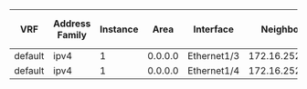 


| VRF | Address Family | Instance | Area | Interface | Neighbor | Neighbor Address | Neighbor Events | DBD Options | Dead Timer | Hello Options | Last Non Hello Received | Last State Change | Neighbor Router ID | State |
| --- | -------------- | -------- | ---- | --------- | -------- | ---------------- | --------------- | ----------- | ---------- | ------------- | ----------------------- | ----------------- | ------------------ | ----- |
| default | ipv4 | 1 | 0.0.0.0 | Ethernet1/3 | 172.16.252.25 | 172.16.252.2 | 6 | 0x52 | 00:00:40 | 0x12 | 00:02:28 | 02:47:05 | 172.16.252.25 | full |
| default | ipv4 | 1 | 0.0.0.0 | Ethernet1/4 | 172.16.252.33 | 172.16.252.6 | 6 | 0x52 | 00:00:37 | 0x12 | 00:02:28 | 02:47:05 | 172.16.252.33 | full |
